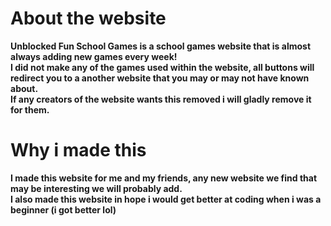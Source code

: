 <h1>About the website</h1>
<b>Unblocked Fun School Games is a school games website that is almost always adding new games every week! 
<br>
I did not make any of the games used within the website, all buttons will redirect you to a another website that you may or may not have known about.
<br>
If any creators of the website wants this removed i will gladly remove it for them.
<br>
</b>
<h1> Why i made this</h1>
<b>I made this website for me and my friends, any new website we find that may be interesting we will probably add.
<br> I also made this website in hope i would get better at coding when i was a beginner (i got better lol) </b>


